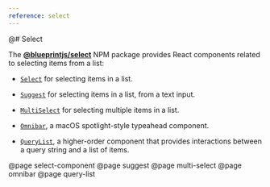 ```yaml
---
reference: select
---
```


@# Select

The **[@blueprintjs/select](https://www.npmjs.com/package/@blueprintjs/select)** NPM package provides React components related to selecting items from a list:

- [`Select`](#select/select-component) for selecting items in a list.

- [`Suggest`](#select/suggest) for selecting items in a list, from a text input.

- [`MultiSelect`](#select/multi-select) for selecting multiple items in a list.

- [`Omnibar`](#select/omnibar), a macOS spotlight-style typeahead component.

- [`QueryList`](#select/query-list), a higher-order component that provides interactions between a query string and a list of items.

@page select-component
@page suggest
@page multi-select
@page omnibar
@page query-list
